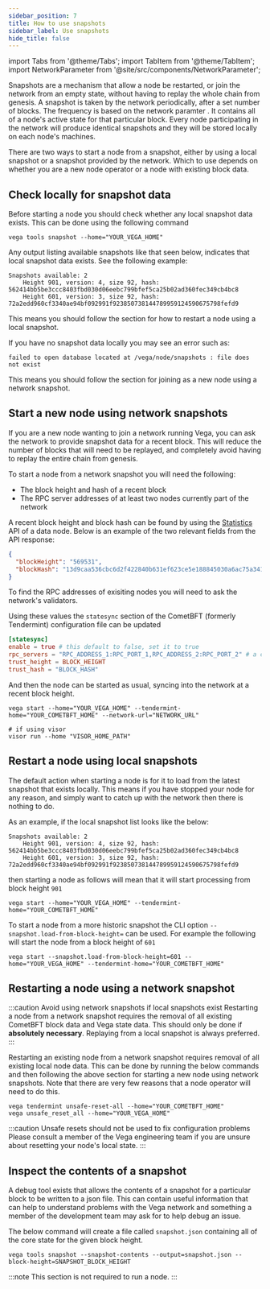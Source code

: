 ```yaml
---
sidebar_position: 7
title: How to use snapshots
sidebar_label: Use snapshots
hide_title: false
---
```


import Tabs from '@theme/Tabs';
import TabItem from '@theme/TabItem';
import NetworkParameter from '@site/src/components/NetworkParameter';

Snapshots are a mechanism that allow a node be restarted, or join the network from an empty state, without having to replay the whole chain from genesis. A snapshot is taken by the network periodically, after a set number of blocks. The frequency is based on the network paramter <NetworkParameter frontMatter={frontMatter} param="snapshot.interval.length" hideName={true} />. It contains all of a node's active state for that particular block. Every node participating in the network will produce identical snapshots and they will be stored locally on each node's machines.

There are two ways to start a node from a snapshot, either by using a local snapshot or a snapshot provided by the network. Which to use depends on whether you are a new node operator or a node with existing block data.

## Check locally for snapshot data

Before starting a node you should check whether any local snapshot data exists. This can be done using the following command
```shell
vega tools snapshot --home="YOUR_VEGA_HOME"
```

Any output listing available snapshots like that seen below, indicates that local snapshot data exists. See the following example:

```shell
Snapshots available: 2
	Height 901, version: 4, size 92, hash: 562414bb5be3ccc8403fbd030d06eebc799bfef5ca25b02ad360fec349cb4bc8
	Height 601, version: 3, size 92, hash: 72a2edd960cf3340ae94bf092991f923850738144789959124590675798fefd9
```

This means you should follow the section for how to restart a node using a local snapshot.

If you have no snapshot data locally you may see an error such as:
```shell
failed to open database located at /vega/node/snapshots : file does not exist
```

This means you should follow the section for joining as a new node using a network snapshot.

## Start a new node using network snapshots

If you are a new node wanting to join a network running Vega, you can ask the network to provide snapshot data for a recent block. This will reduce the number of blocks that will need to be replayed, and completely avoid having to replay the entire chain from genesis.

To start a node from a network snapshot you will need the following:
- The block height and hash of a recent block
- The RPC server addresses of at least two nodes currently part of the network

A recent block height and block hash can be found by using the [Statistics](../../api/rest/transaction/transaction-statistics.api.mdx) API of a data node. Below is an example of the two relevant fields from the API response:

```json
{
  "blockHeight": "569531",
  "blockHash": "13d9caa536cbc6d2f422840b631ef623ce5e188845030a6ac75a341433b2eed9"
}
```

To find the RPC addresses of exisiting nodes you will need to ask the network's validators.

Using these values the `statesync` section of the CometBFT (formerly Tendermint) configuration file can be updated
```Toml
[statesync]
enable = true # this default to false, set it to true
rpc_servers = "RPC_ADDRESS_1:RPC_PORT_1,RPC_ADDRESS_2:RPC_PORT_2" # a comma separated list of rpc addresses
trust_height = BLOCK_HEIGHT
trust_hash = "BLOCK_HASH"
```

And then the node can be started as usual, syncing into the network at a recent block height.

```
vega start --home="YOUR_VEGA_HOME" --tendermint-home="YOUR_COMETBFT_HOME" --network-url="NETWORK_URL"

# if using visor
visor run --home "VISOR_HOME_PATH"
```

## Restart a node using local snapshots

The default action when starting a node is for it to load from the latest snapshot that exists locally. This means if you have stopped your node for any reason, and simply want to catch up with the network then there is nothing to do.

As an example, if the local snapshot list looks like the below:
```shell
Snapshots available: 2
	Height 901, version: 4, size 92, hash: 562414bb5be3ccc8403fbd030d06eebc799bfef5ca25b02ad360fec349cb4bc8
	Height 601, version: 3, size 92, hash: 72a2edd960cf3340ae94bf092991f923850738144789959124590675798fefd9
```

then starting a node as follows will mean that it will start processing from block height `901`
```
vega start --home="YOUR_VEGA_HOME" --tendermint-home="YOUR_COMETBFT_HOME"
```

To start a node from a more historic snapshot the CLI option `--snapshot.load-from-block-height=` can be used. For example the following will start the node from a block height of `601`
```
vega start --snapshot.load-from-block-height=601 --home="YOUR_VEGA_HOME" --tendermint-home="YOUR_COMETBFT_HOME"
```


## Restarting a node using a network snapshot

:::caution Avoid using network snapshots if local snapshots exist
Restarting a node from a network snapshot requires the removal of all existing CometBFT block data and Vega state data. This should only be done if **absolutely necessary**. Replaying from a local snapshot is always preferred.
:::

Restarting an existing node from a network snapshot requires removal of all existing local node data. This can be done by running the below commands and then following the above section for starting a new node using network snapshots. Note that there are very few reasons that a node operator will need to do this.

```
vega tendermint unsafe-reset-all --home="YOUR_COMETBFT_HOME"
vega unsafe_reset_all --home="YOUR_VEGA_HOME"
```

:::caution Unsafe resets should not be used to fix configuration problems
Please consult a member of the Vega engineering team if you are unsure about resetting your node's local state.
:::

## Inspect the contents of a snapshot
 
A debug tool exists that allows the contents of a snapshot for a particular block to be written to a json file. This can contain useful information that can help to understand problems with the Vega network and something a member of the development team may ask for to help debug an issue.


The below command will create a file called `snapshot.json` containing all of the core state for the given block height.

``` shell
vega tools snapshot --snapshot-contents --output=snapshot.json --block-height=SNAPSHOT_BLOCK_HEIGHT
```

:::note
This section is not required to run a node.
:::
